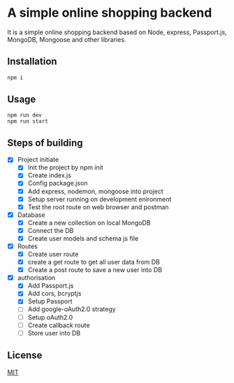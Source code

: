 # A simple online shopping backend

It is a simple online shopping backend based on Node, express, Passport.js, MongoDB, Mongoose and other libraries.

## Installation

```bash
npm i
```

## Usage

```
npm run dev
npm run start
```

## Steps of building

- [x] Project initiate
  - [x] Init the project by npm init
  - [x] Create index.js
  - [x] Config package.json
  - [x] Add express, nodemon, mongoose into project
  - [x] Setup server running on development enironment
  - [x] Test the root route on web browser and postman
- [x] Database
  - [x] Create a new collection on local MongoDB
  - [x] Connect the DB
  - [x] Create user models and schema js file
- [x] Routes
  - [x] Create user route
  - [x] create a get route to get all user data from DB
  - [x] Create a post route to save a new user into DB
- [x] authorisation
  - [x] Add Passport.js
  - [x] Add cors, bcryptjs
  - [x] Setup Passport
  - [ ] Add google-oAuth2.0 strategy
  - [ ] Setup oAuth2.0
  - [ ] Create callback route
  - [ ] Store user into DB

## License

[MIT](https://choosealicense.com/licenses/mit/)
